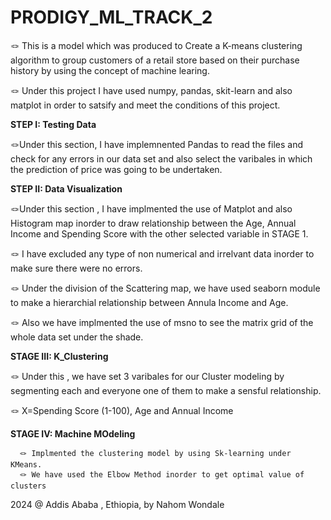 # PRODIGY_ML_TRACK_2

🪢 This is a model which was produced to Create a K-means clustering algorithm to group customers of a retail store based on their purchase history by using the concept of machine learing.

🪢 Under this project I have used numpy, pandas, skit-learn and also matplot in order to satsify and meet the conditions of this project.

**STEP I: Testing Data**

   🪢Under this section, I have implemnented Pandas to read the files and check for any errors in our data set and also select the varibales in which the prediction of price was going to be undertaken.
   
**STEP II: Data Visualization**

   🪢Under this section , I have implmented the use of Matplot and also Histogram map inorder to draw relationship between the Age, Annual Income and  Spending Score with the other selected variable in STAGE 1.
   
   🪢 I have excluded any type of non numerical and irrelvant data inorder to make sure there were no errors.
   
   🪢 Under the division of the Scattering map, we have used seaborn module to make a hierarchial relationship between Annula Income and Age.
   
   🪢 Also we have implmented the use of msno to see the matrix grid of the whole data set under the shade.
   
**STAGE III: K_Clustering**

 🪢 Under this , we have set 3 varibales for our Cluster modeling by  segmenting each and everyone one of them to make a sensful relationship.
 
   🪢 X=Spending Score (1-100), Age and Annual Income

**STAGE IV: Machine MOdeling**

      🪢 Implmented the clustering model by using Sk-learning under KMeans.
      🪢 We have used the Elbow Method inorder to get optimal value of clusters
  2024 @ Addis Ababa , Ethiopia, by Nahom Wondale 
 
   
